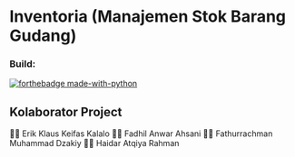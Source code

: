 # Inventoria (Manajemen Stok Barang Gudang)

### Build:
[![forthebadge made-with-python](http://ForTheBadge.com/images/badges/made-with-python.svg)](https://www.python.org/)

## Kolaborator Project
👩‍💻 Erik Klaus Keifas Kalalo
👩‍💻 Fadhil Anwar Ahsani
👩‍💻 Fathurrachman Muhammad Dzakiy
👩‍💻 Haidar Atqiya Rahman
